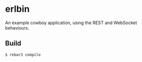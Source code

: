erlbin
=====

An example cowboy application, using the REST and WebSocket behaviours.

Build
-----

    $ rebar3 compile
